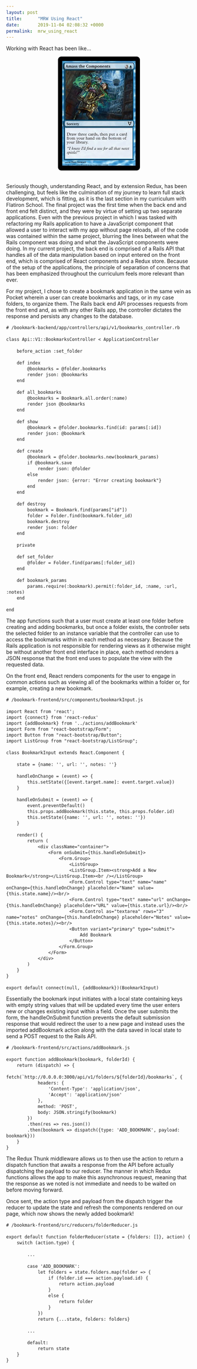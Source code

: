 ```yaml
---
layout: post
title:      "MRW Using React"
date:       2019-11-04 02:08:32 +0000
permalink:  mrw_using_react
---
```


Working with React has been like...

<div style="text-align: center">
<img src="/img/Image.jpeg" alt="Amass the Components" />
</div>
<br />

Seriously though, understanding React, and by extension Redux, has been challenging, but feels like the culmination of my journey to learn full stack development, which is fitting, as it is the last section in my curriculum with Flatiron School.  The final project was the first time when the back end and front end felt distinct, and they were by virtue of setting up two separate applications.  Even with the previous project in which I was tasked with refactoring my Rails application to have a JavaScript component that allowed a user to interact with my app without page reloads, all of the code was contained within the same project, blurring the lines between what the Rails component was doing and what the JavaScript components were doing.  In my current project, the back end is comprised of a Rails API that handles all of the data manipulation based on input entered on the front end, which is comprised of React components and a Redux store.  Because of the setup of the applications, the principle of separation of concerns that has been emphasized throughout the curriculum feels more relevant than ever.

For my project, I chose to create a bookmark application in the same vein as Pocket wherein a user can create bookmarks and tags, or in my case folders, to organize them.  The Rails back end API processes requests from the front end and, as with any other Rails app, the controller dictates the response and persists any changes to the database.

```
# /bookmark-backend/app/controllers/api/v1/bookmarks_controller.rb

class Api::V1::BookmarksController < ApplicationController

    before_action :set_folder

    def index
        @bookmarks = @folder.bookmarks
        render json: @bookmarks
    end

    def all_bookmarks
        @bookmarks = Bookmark.all.order(:name)
        render json @bookmarks
    end

    def show
        @bookmark = @folder.bookmarks.find(id: params[:id])
        render json: @bookmark
    end

    def create
        @bookmark = @folder.bookmarks.new(bookmark_params)
        if @bookmark.save
            render json: @folder
        else
            render json: {error: "Error creating bookmark"}
        end
    end

    def destroy
        bookmark = Bookmark.find(params["id"])
        folder = Folder.find(bookmark.folder_id)
        bookmark.destroy
        render json: folder
    end

    private

    def set_folder
        @folder = Folder.find(params[:folder_id])
    end

    def bookmark_params
        params.require(:bookmark).permit(:folder_id, :name, :url, :notes)
    end

end
```

The app functions such that a user must create at least one folder before creating and adding bookmarks, but once a folder exists, the controller sets the selected folder to an instance variable that the controller can use to access the bookmarks within in each method as necessary.  Because the Rails application is not responsible for rendering views as it otherwise might be without another front end interface in place, each method renders a JSON response that the front end uses to populate the view with the requested data.

On the front end, React renders components for the user to engage in common actions such as viewing all of the bookmarks within a folder or, for example, creating a new bookmark.

```
# /bookmark-frontend/src/components/bookmarkInput.js

import React from 'react';
import {connect} from 'react-redux'
import {addBookmark} from '../actions/addBookmark'
import Form from "react-bootstrap/Form";
import Button from "react-bootstrap/Button";
import ListGroup from "react-bootstrap/ListGroup";

class BookmarkInput extends React.Component {

    state = {name: '', url: '', notes: ''}

    handleOnChange = (event) => {
        this.setState({[event.target.name]: event.target.value})
    }

    handleOnSubmit = (event) => {
        event.preventDefault()
        this.props.addBookmark(this.state, this.props.folder.id)
        this.setState({name: '', url: '', notes: ''})
    }

    render() {
        return (
            <div className="container">
                <Form onSubmit={this.handleOnSubmit}>
                    <Form.Group>
                        <ListGroup>
                        <ListGroup.Item><strong>Add a New Bookmark</strong></ListGroup.Item><br /></ListGroup>
                        <Form.Control type="text" name="name" onChange={this.handleOnChange} placeholder="Name" value={this.state.name}/><br/>
                        <Form.Control type="text" name="url" onChange={this.handleOnChange} placeholder="URL" value={this.state.url}/><br/>
                        <Form.Control as="textarea" rows="3" name="notes" onChange={this.handleOnChange} placeholder="Notes" value={this.state.notes}/><br/>
                        <Button variant="primary" type="submit">
                            Add Bookmark
                        </Button>
                    </Form.Group>
                </Form>
            </div>
        )
    }
}

export default connect(null, {addBookmark})(BookmarkInput)
```

Essentially the bookmark input initiates with a local state containing keys with empty string values that will be updated every time the user enters new or changes existing input within a field.  Once the user submits the form, the handleOnSubmit function prevents the default submission response that would redirect the user to a new page and instead uses the imported addBookmark action along with the data saved in local state to send a POST request to the Rails API.

```
# /bookmark-frontend/src/actions/addBookmark.js

export function addBookmark(bookmark, folderId) {
    return (dispatch) => {
        fetch(`http://0.0.0.0:3000/api/v1/folders/${folderId}/bookmarks`, {
            headers: {
                'Content-Type': 'application/json',
                'Accept': 'application/json'
            },
            method: 'POST',
            body: JSON.stringify(bookmark)
        })
        .then(res => res.json())
        .then(bookmark => dispatch({type: 'ADD_BOOKMARK', payload: bookmark}))
    }
}
```

The Redux Thunk middleware allows us to then use the action to return a dispatch function that awaits a response from the API before actually dispatching the payload to our reducer.  The manner in which Redux functions allows the app to make this asynchronous request, meaning that the response as we noted is not immediate and needs to be waited on before moving forward.

Once sent, the action type and payload from the dispatch trigger the reducer to update the state and refresh the components rendered on our page, which now shows the newly added bookmark!

```
# /bookmark-frontend/src/reducers/folderReducer.js

export default function folderReducer(state = {folders: []}, action) {
    switch (action.type) {

        ...

        case 'ADD_BOOKMARK':
            let folders = state.folders.map(folder => {
                if (folder.id === action.payload.id) {
                    return action.payload
                }
                else {
                    return folder
                }
            })
            return {...state, folders: folders}
        
        ...

        default:
            return state
    }
}
```